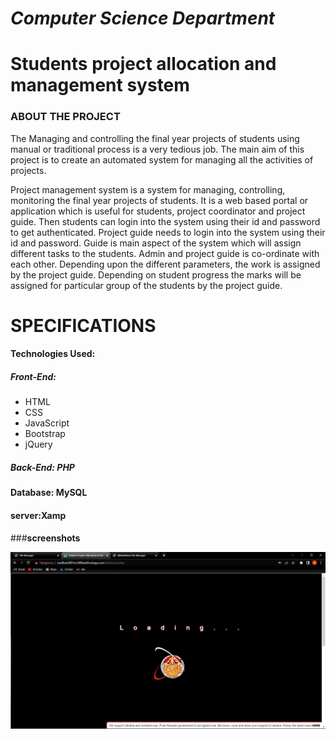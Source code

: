 # _Computer Science Department_

# **Students project allocation and management system**

### **ABOUT THE PROJECT**
  The Managing and controlling the final year projects of students using manual or traditional process is a very tedious job. The main aim of this project is to create an automated system for managing all the activities of projects.
 


Project management system is a system for managing, controlling, monitoring the final year projects of students. It is a web based portal or application which is useful for students, project coordinator and project guide.  Then   students can login into the system using their id and password to get authenticated.  Project guide needs to login into the system using their id and password. Guide is main aspect of the system which will assign different tasks to the students. Admin and project guide is co-ordinate with each other. Depending upon the different parameters, the work is assigned by the project guide. Depending on student progress the marks will be assigned for particular group of the students by the project guide.

# **SPECIFICATIONS**

#### Technologies Used:

##### **Front-End:**
- HTML
- CSS
- JavaScript
- Bootstrap
- jQuery

##### **Back-End: PHP**

#### **Database: MySQL**

#### **server:Xamp**

###**screenshots**

![hello](/screenshots/image10.jpeg)
